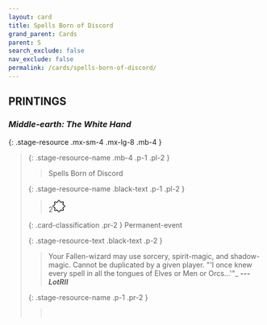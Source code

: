 ```yaml
---
layout: card
title: Spells Born of Discord
grand_parent: Cards
parent: S
search_exclude: false
nav_exclude: false
permalink: /cards/spells-born-of-discord/
---
```


## PRINTINGS


### _Middle-earth: The White Hand_

{: .stage-resource .mx-sm-4 .mx-lg-8 .mb-4 }
> {: .stage-resource-name .mb-4 .p-1 .pl-2 }
> > <div class="card-mp"></div>
> > <div class="card-name">Spells Born of Discord</div>
>
> {: .stage-resource-name .black-text .p-1 .pl-2 }
> > 2![](/assets/images/stage-point.svg)
>
> {: .card-classification .pr-2 }
> Permanent-event
>
> {: .stage-resource-text .black-text .p-2 }
> > Your Fallen-wizard may use sorcery, spirit-magic, and shadow-magic. Cannot be duplicated by a given player.   "'I once knew every spell in all the tongues of Elves or Men or Orcs...'"_ ***---LotRII*** 
> 
> {: .stage-resource-name .p-1 .pr-2 }
> > <div class="card-shield"></div>
> > <div class="card-corruption">&nbsp;</div>
